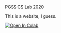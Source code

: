 PGSS CS Lab 2020

This is a website, I guess.

[![Open In Colab](https://colab.research.google.com/assets/colab-badge.svg)](https://colab.research.google.com/github/kb7ca/PGSS-CS-Lab/blob/master/MyNotebook/Script_Test_Final.ipynb)
